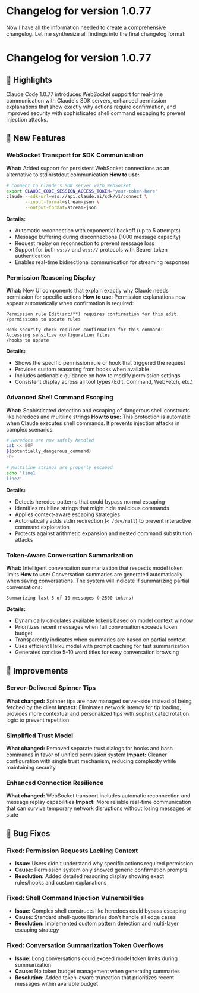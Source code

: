 # Changelog for version 1.0.77

Now I have all the information needed to create a comprehensive changelog. Let me synthesize all findings into the final changelog format:

# Changelog for version 1.0.77

## 🎯 Highlights
Claude Code 1.0.77 introduces WebSocket support for real-time communication with Claude's SDK servers, enhanced permission explanations that show exactly why actions require confirmation, and improved security with sophisticated shell command escaping to prevent injection attacks.

## 🚀 New Features

### WebSocket Transport for SDK Communication
**What:** Added support for persistent WebSocket connections as an alternative to stdin/stdout communication
**How to use:**
```bash
# Connect to Claude's SDK server with WebSocket
export CLAUDE_CODE_SESSION_ACCESS_TOKEN="your-token-here"
claude --sdk-url=wss://api.claude.ai/sdk/v1/connect \
       --input-format=stream-json \
       --output-format=stream-json
```
**Details:**
- Automatic reconnection with exponential backoff (up to 5 attempts)
- Message buffering during disconnections (1000 message capacity)
- Request replay on reconnection to prevent message loss
- Support for both `ws://` and `wss://` protocols with Bearer token authentication
- Enables real-time bidirectional communication for streaming responses

### Permission Reasoning Display
**What:** New UI components that explain exactly why Claude needs permission for specific actions
**How to use:**
Permission explanations now appear automatically when confirmation is required:
```
Permission rule Edit(src/**) requires confirmation for this edit.
/permissions to update rules

Hook security-check requires confirmation for this command:
Accessing sensitive configuration files
/hooks to update
```
**Details:**
- Shows the specific permission rule or hook that triggered the request
- Provides custom reasoning from hooks when available
- Includes actionable guidance on how to modify permission settings
- Consistent display across all tool types (Edit, Command, WebFetch, etc.)

### Advanced Shell Command Escaping
**What:** Sophisticated detection and escaping of dangerous shell constructs like heredocs and multiline strings
**How to use:**
This protection is automatic when Claude executes shell commands. It prevents injection attacks in complex scenarios:
```bash
# Heredocs are now safely handled
cat << EOF
$(potentially_dangerous_command)
EOF

# Multiline strings are properly escaped
echo 'line1
line2'
```
**Details:**
- Detects heredoc patterns that could bypass normal escaping
- Identifies multiline strings that might hide malicious commands
- Applies context-aware escaping strategies
- Automatically adds stdin redirection (`< /dev/null`) to prevent interactive command exploitation
- Protects against arithmetic expansion and nested command substitution attacks

### Token-Aware Conversation Summarization
**What:** Intelligent conversation summarization that respects model token limits
**How to use:**
Conversation summaries are generated automatically when saving conversations. The system will indicate if summarizing partial conversations:
```
Summarizing last 5 of 10 messages (~2500 tokens)
```
**Details:**
- Dynamically calculates available tokens based on model context window
- Prioritizes recent messages when full conversation exceeds token budget
- Transparently indicates when summaries are based on partial context
- Uses efficient Haiku model with prompt caching for fast summarization
- Generates concise 5-10 word titles for easy conversation browsing

## 💪 Improvements

### Server-Delivered Spinner Tips
**What changed:** Spinner tips are now managed server-side instead of being fetched by the client
**Impact:** Eliminates network latency for tip loading, provides more contextual and personalized tips with sophisticated rotation logic to prevent repetition

### Simplified Trust Model
**What changed:** Removed separate trust dialogs for hooks and bash commands in favor of unified permission system
**Impact:** Cleaner configuration with single trust mechanism, reducing complexity while maintaining security

### Enhanced Connection Resilience
**What changed:** WebSocket transport includes automatic reconnection and message replay capabilities
**Impact:** More reliable real-time communication that can survive temporary network disruptions without losing messages or state

## 🐛 Bug Fixes

### Fixed: Permission Requests Lacking Context
- **Issue:** Users didn't understand why specific actions required permission
- **Cause:** Permission system only showed generic confirmation prompts
- **Resolution:** Added detailed reasoning display showing exact rules/hooks and custom explanations

### Fixed: Shell Command Injection Vulnerabilities
- **Issue:** Complex shell constructs like heredocs could bypass escaping
- **Cause:** Standard shell-quote libraries don't handle all edge cases
- **Resolution:** Implemented custom pattern detection and multi-layer escaping strategy

### Fixed: Conversation Summarization Token Overflows
- **Issue:** Long conversations could exceed model token limits during summarization
- **Cause:** No token budget management when generating summaries
- **Resolution:** Added token-aware truncation that prioritizes recent messages within available budget
